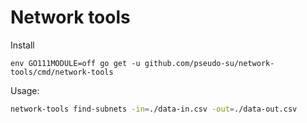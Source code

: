 # Network tools

Install
```
env GO111MODULE=off go get -u github.com/pseudo-su/network-tools/cmd/network-tools
```

Usage:
```sh
network-tools find-subnets -in=./data-in.csv -out=./data-out.csv
```
